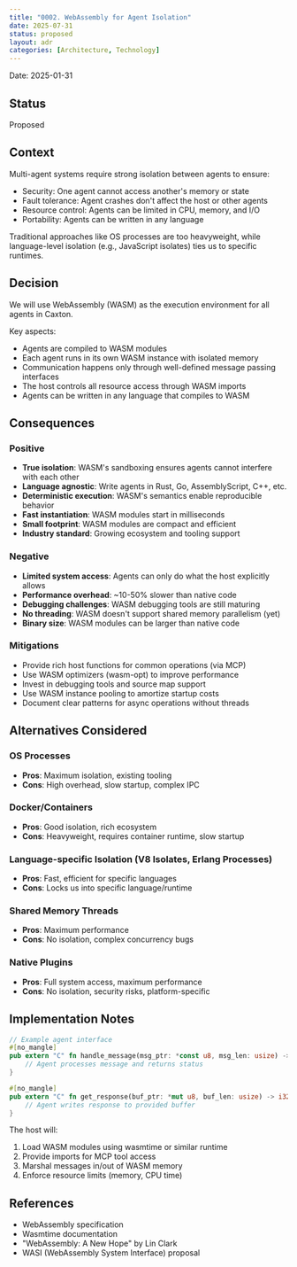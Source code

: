 ```yaml
---
title: "0002. WebAssembly for Agent Isolation"
date: 2025-07-31
status: proposed
layout: adr
categories: [Architecture, Technology]
---
```


Date: 2025-01-31

## Status

Proposed

## Context

Multi-agent systems require strong isolation between agents to ensure:

- Security: One agent cannot access another's memory or state
- Fault tolerance: Agent crashes don't affect the host or other agents
- Resource control: Agents can be limited in CPU, memory, and I/O
- Portability: Agents can be written in any language

Traditional approaches like OS processes are too heavyweight, while
language-level isolation (e.g., JavaScript isolates) ties us to specific
runtimes.

## Decision

We will use WebAssembly (WASM) as the execution environment for all agents in
Caxton.

Key aspects:

- Agents are compiled to WASM modules
- Each agent runs in its own WASM instance with isolated memory
- Communication happens only through well-defined message passing interfaces
- The host controls all resource access through WASM imports
- Agents can be written in any language that compiles to WASM

## Consequences

### Positive

- **True isolation**: WASM's sandboxing ensures agents cannot interfere with
  each other
- **Language agnostic**: Write agents in Rust, Go, AssemblyScript, C++, etc.
- **Deterministic execution**: WASM's semantics enable reproducible behavior
- **Fast instantiation**: WASM modules start in milliseconds
- **Small footprint**: WASM modules are compact and efficient
- **Industry standard**: Growing ecosystem and tooling support

### Negative

- **Limited system access**: Agents can only do what the host explicitly allows
- **Performance overhead**: ~10-50% slower than native code
- **Debugging challenges**: WASM debugging tools are still maturing
- **No threading**: WASM doesn't support shared memory parallelism (yet)
- **Binary size**: WASM modules can be larger than native code

### Mitigations

- Provide rich host functions for common operations (via MCP)
- Use WASM optimizers (wasm-opt) to improve performance
- Invest in debugging tools and source map support
- Use WASM instance pooling to amortize startup costs
- Document clear patterns for async operations without threads

## Alternatives Considered

### OS Processes

- **Pros**: Maximum isolation, existing tooling
- **Cons**: High overhead, slow startup, complex IPC

### Docker/Containers

- **Pros**: Good isolation, rich ecosystem
- **Cons**: Heavyweight, requires container runtime, slow startup

### Language-specific Isolation (V8 Isolates, Erlang Processes)

- **Pros**: Fast, efficient for specific languages
- **Cons**: Locks us into specific language/runtime

### Shared Memory Threads

- **Pros**: Maximum performance
- **Cons**: No isolation, complex concurrency bugs

### Native Plugins

- **Pros**: Full system access, maximum performance
- **Cons**: No isolation, security risks, platform-specific

## Implementation Notes

```rust
// Example agent interface
#[no_mangle]
pub extern "C" fn handle_message(msg_ptr: *const u8, msg_len: usize) -> i32 {
    // Agent processes message and returns status
}

#[no_mangle]
pub extern "C" fn get_response(buf_ptr: *mut u8, buf_len: usize) -> i32 {
    // Agent writes response to provided buffer
}
```

The host will:

1. Load WASM modules using wasmtime or similar runtime
2. Provide imports for MCP tool access
3. Marshal messages in/out of WASM memory
4. Enforce resource limits (memory, CPU time)

## References

- WebAssembly specification
- Wasmtime documentation
- "WebAssembly: A New Hope" by Lin Clark
- WASI (WebAssembly System Interface) proposal
